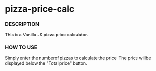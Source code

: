 # pizza-price-calc

### DESCRIPTION
This is a Vanilla JS pizza price calculator.

### HOW TO USE
Simply enter the numberof pizzas to calculate the price. The price willbe displayed below the "Total price" button. 
